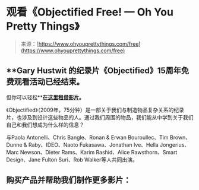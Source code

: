 <!--yml

category: 未分类

date: 2024-05-27 15:01:01

-->

# 观看《Objectified Free! — Oh You Pretty Things》

> 来源：[https://www.ohyouprettythings.com/free](https://www.ohyouprettythings.com/free)

## **Gary Hustwit 的纪录片《Objectified》15周年免费观看活动已经结束。

但你可以轻松**[**在这里租借影片**](https://vimeo.com/ondemand/objectified)**。**

《Objectified》（2009年，75分钟）是一部关于我们与制造物品复杂关系的纪录片，也涉及到设计这些物品的人。通过我们周围的物品，我们能从中学到关于我们自己和我们想成为什么样的信息？

与Paola Antonelli、Chris Bangle、Ronan & Erwan Bouroullec、Tim Brown、Dunne & Raby、IDEO、Naoto Fukasawa、Jonathan Ive、Hella Jongerius、Marc Newson、Dieter Rams、Karim Rashid、Alice Rawsthorn、Smart Design、Jane Fulton Suri、Rob Walker等人共同出演。

## **购买产品并帮助我们制作更多影片：**
